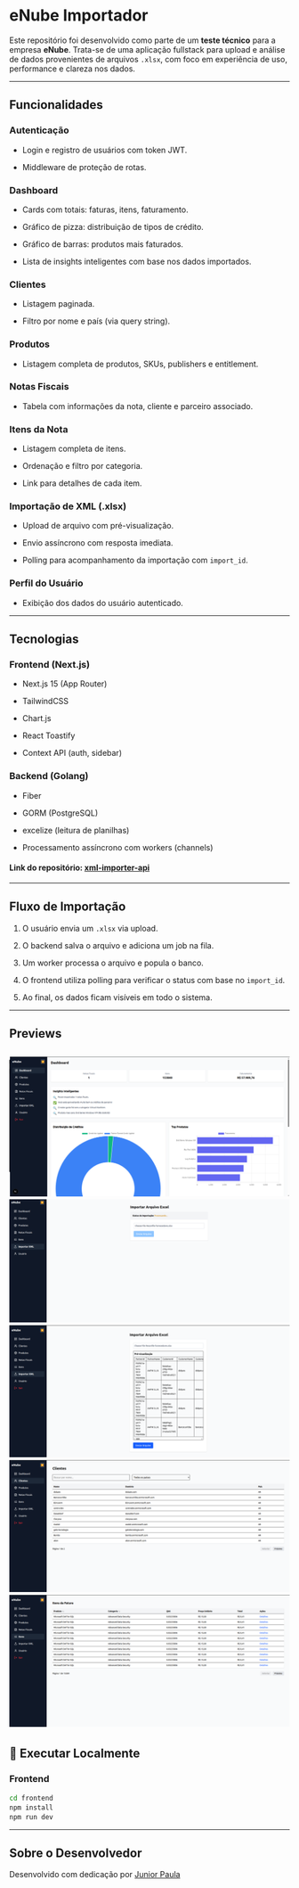 # eNube Importador

Este repositório foi desenvolvido como parte de um **teste técnico** para a empresa **eNube**. Trata-se de uma aplicação fullstack para upload e análise de dados provenientes de arquivos `.xlsx`, com foco em experiência de uso, performance e clareza nos dados.

----------

## Funcionalidades

### Autenticação

-   Login e registro de usuários com token JWT.
    
-   Middleware de proteção de rotas.
    

### Dashboard

-   Cards com totais: faturas, itens, faturamento.
    
-   Gráfico de pizza: distribuição de tipos de crédito.
    
-   Gráfico de barras: produtos mais faturados.
    
-   Lista de insights inteligentes com base nos dados importados.
    

### Clientes

-   Listagem paginada.
    
-   Filtro por nome e país (via query string).
    

### Produtos

-   Listagem completa de produtos, SKUs, publishers e entitlement.
    

### Notas Fiscais

-   Tabela com informações da nota, cliente e parceiro associado.
    

### Itens da Nota

-   Listagem completa de itens.
    
-   Ordenação e filtro por categoria.
    
-   Link para detalhes de cada item.
    

### Importação de XML (.xlsx)

-   Upload de arquivo com pré-visualização.
    
-   Envio assíncrono com resposta imediata.
    
-   Polling para acompanhamento da importação com `import_id`.
    

### Perfil do Usuário

-   Exibição dos dados do usuário autenticado.
    

----------

## Tecnologias

### Frontend (Next.js)

-   Next.js 15 (App Router)
    
-   TailwindCSS
    
-   Chart.js
    
-   React Toastify
    
-   Context API (auth, sidebar)
    

### Backend (Golang)

-   Fiber
    
-   GORM (PostgreSQL)
    
-   excelize (leitura de planilhas)
    
-   Processamento assíncrono com workers (channels)
    
#### Link do repositório: [xml-importer-api](https://github.com/JuniorPaula/xml-importer-api.git)
----------

## Fluxo de Importação

1.  O usuário envia um `.xlsx` via upload.
    
2.  O backend salva o arquivo e adiciona um job na fila.
    
3.  Um worker processa o arquivo e popula o banco.
    
4.  O frontend utiliza polling para verificar o status com base no `import_id`.
    
5.  Ao final, os dados ficam visíveis em todo o sistema.
    

----------

## Previews

![Dashboard](./assets/img5.png)
![Processo de importação](./assets/img1.png)
![Pré visualização](./assets/img2.png)
![Tela de Clientes](./assets/img3.png)
![Tela de Itens da fatura](./assets/img4.png)
----------

## 📖 Executar Localmente

### Frontend

```bash
cd frontend
npm install
npm run dev

```

----------

## Sobre o Desenvolvedor

Desenvolvido com dedicação por [Junior Paula](https://github.com/JuniorPaula)